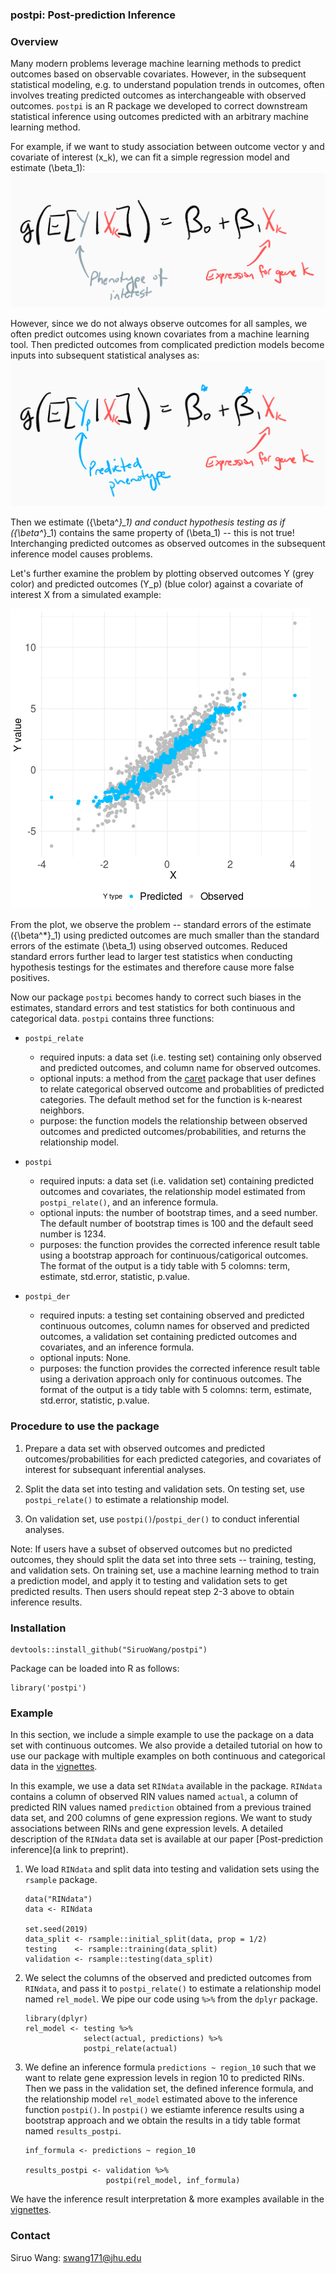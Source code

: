 ### postpi: Post-prediction Inference

### Overview


Many modern problems leverage machine learning methods to predict outcomes based on observable covariates. However, in the subsequent statistical modeling, e.g. to understand population trends in outcomes, often involves treating predicted outcomes as interchangeable with observed outcomes. `postpi` is an R package we developed to correct downstream statistical inference using outcomes predicted with an arbitrary machine learning method. 

For example, if we want to study association between outcome vector y and covariate of interest \(x_k\), we can fit a simple regression model and estimate \(\beta_1\): 
![Inference model using observed outcome y](image/observed_inf_model.png)

However, since we do not always observe outcomes for all samples, we often predict outcomes using known covariates from a machine learning tool. Then predicted outcomes from complicated prediction models become inputs into subsequent statistical analyses as:
![Inference model using predicted outcome y](image/predicted_inf_model.png)

Then we estimate \({\beta^*}_1\) and conduct hypothesis testing as if \({\beta^*}_1\) contains the same property of \(\beta_1\) -- this is not true! Interchanging predicted outcomes as observed outcomes in the subsequent inference model causes problems. 

Let's further examine the problem by plotting observed outcomes Y (grey color) and predicted outcomes \(Y_p\) (blue color) against a covariate of interest X from a simulated example:

![ ](image/problem_caused.png)

From the plot, we observe the problem -- standard errors of the estimate \({\beta^*}_1\) using predicted outcomes are much smaller than the standard errors of the estimate \(\beta_1\) using observed outcomes. Reduced standard errors further lead to larger test statistics when conducting hypothesis testings for the estimates and therefore cause more false positives.

Now our package `postpi` becomes handy to correct such biases in the estimates, standard errors and test statistics for both continuous and categorical data. `postpi` contains three functions: 

* `postpi_relate` 
    + required inputs: a data set (i.e. testing set) containing only observed and predicted outcomes, and column name for observed outcomes.
    + optional inputs: a method from the [caret](http://topepo.github.io/caret/index.html) package that user defines to relate categorical observed outcome and probablities of predicted categories. The default method set for the function is k-nearest neighbors.
    + purpose: the function models the relationship between observed outcomes and predicted outcomes/probabilities, and returns the relationship model. 

* `postpi`
    + required inputs: a data set (i.e. validation set) containing predicted outcomes and covariates, the relationship model estimated from `postpi_relate()`, and an inference formula.
    + optional inputs: the number of bootstrap times, and a seed number. The default number of bootstrap times is 100 and the default seed number is 1234.
    + purposes: the function provides the corrected inference result table using a bootstrap approach for continuous/catigorical outcomes. The format of the output is a tidy table with 5 colomns: term, estimate, std.error, statistic, p.value.

* `postpi_der`
    + required inputs: a testing set containing observed and predicted continuous outcomes, column names for observed and predicted outcomes, a validation set containing predicted outcomes and covariates, and an inference formula.
    + optional inputs: None.
    + purposes: the function provides the corrected inference result table using a derivation approach only for continuous outcomes. The format of the output is a tidy table with 5 colomns: term, estimate, std.error, statistic, p.value.


### Procedure to use the package

1. Prepare a data set with observed outcomes and predicted outcomes/probabilities for each predicted categories, and covariates of interest for subsequant inferential analyses.

2. Split the data set into testing and validation sets. On testing set, use `postpi_relate()` to estimate a relationship model. 

3. On validation set, use `postpi()`/`postpi_der()` to conduct inferential analyses.

Note: If users have a subset of observed outcomes but no predicted outcomes, they should split the data set into three sets -- training, testing, and validation sets. On training set, use a machine learning method to train a prediction model, and apply it to testing and validation sets to get predicted results. Then users should repeat step 2-3 above to obtain inference results.


### Installation

    devtools::install_github("SiruoWang/postpi")
    
Package can be loaded into R as follows:

    library('postpi')


### Example 

In this section, we include a simple example to use the package on a data set with continuous outcomes. We also provide a detailed tutorial on how to use our package with multiple examples on both continuous and categorical data in the  [vignettes](http://www.siruowang.com/postpi/doc/vignettes.html).


In this example, we use a data set `RINdata` available in the package. `RINdata` contains a column of observed RIN values named `actual`, a column of predicted RIN values named `prediction` obtained from a previous trained data set, and 200 columns of gene expression regions. We want to study associations between RINs and gene expression levels. A detailed description of the `RINdata` data set is available at our paper [Post-prediction inference](a link to preprint).

1. We load `RINdata` and split data into testing and validation sets using the `rsample` package. 

    ```{r}
    data("RINdata")
    data <- RINdata
  
    set.seed(2019)
    data_split <- rsample::initial_split(data, prop = 1/2)
    testing    <- rsample::training(data_split)
    validation <- rsample::testing(data_split)
    ```

2. We select the columns of the observed and predicted outcomes from `RINdata`, and pass it to `postpi_relate()` to estimate a relationship model named `rel_model`. We pipe our code using `%>%` from the `dplyr` package.

    ```{r}
    library(dplyr)
    rel_model <- testing %>%
                 select(actual, predictions) %>%
                 postpi_relate(actual)
    ```          

3. We define an inference formula `predictions ~ region_10` such that we want to relate gene expression levels in region 10 to predicted RINs. Then we pass in the validation set, the defined inference formula, and the relationship model `rel_model` estimated above to the inference function `postpi()`. In `postpi()` we estiamte inference results using a bootstrap approach and we obtain the results in a tidy table format named `results_postpi`.

    ```{r}
    inf_formula <- predictions ~ region_10

    results_postpi <- validation %>%
                      postpi(rel_model, inf_formula)
    ```

We have the inference result interpretation & more examples available in the  [vignettes](http://www.siruowang.com/postpi/doc/vignettes.html).


### Contact
Siruo Wang: swang171@jhu.edu


